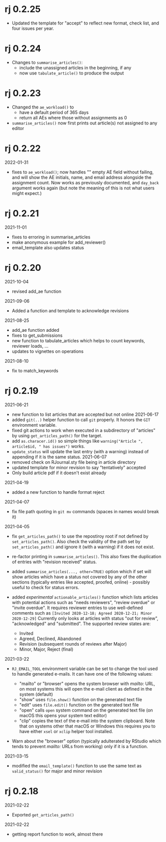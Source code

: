 # rj 0.2.25

- Updated the template for "accept" to reflect new format, check list, and four issues per year.

# rj 0.2.24

- Changes to `summarise_articles()`: 
   - include the unassigned articles in the beginning, if any
   - now use `tabulate_article()` to produce the output

# rj 0.2.23

- Changed the `ae_workload()` to 
  - have a default period of 365 days
  - return all AEs where those without assignments as 0
- `summarise_articles()` now first prints out article(s) not assigned to any editor


# rj 0.2.22

2022-01-31
  - fixes to `ae_workload()`; now handles "" empty AE field without failing,
    and will show the AE initials, name, and email address alongside the
    assignment count. Now works as previously documented, and `day_back`
    argument works again (but note the meaning of this is not what users might
    expect.)

# rj 0.2.21

2021-11-01
  - fixes to erroring in summarise_articles
  - make anonymous example for add_reviewer()
  - email_template also updates status

# rj 0.2.20

2021-10-04
 - revised add_ae function
 
2021-09-06
 - Added a function and template to acknowledge revisions

2021-08-25 
  - add_ae function added
  - fixes to get_submissions  
  - new function to tabulate_articles which helps to count keywords, reviewer loads, ...
  - updates to vignettes on operations

2021-08-10
  - fix to match_keywords
  
# rj 0.2.19

2021-06-21
 - new function to list articles that are accepted but not online
2021-06-17
 - added `git(..)` helper function to call `git` properly.
   It honors the `GIT` environment variable.
 - fixed git actions to work when executed in a subdirectory
   of "articles" by using `get_articles_path()` for the target.
 - add `as.characer.id()` so simple things like
   `warning("Article ", article$id, " has issues")` works.
 - `update_status` will update the last entry (with a warning)
   instead of appending if it is the same status.
2021-06-07
 - removed check on RJournal.sty file being in article directory
 - updated template for minor revision to say "tentatively" accepted
 - Only build article pdf if it doesn't exist already
 
2021-04-19
 - added a new function to handle format reject

2021-04-07
 - fix file path quoting in `git mv` commands (spaces in names
   would break it)

2021-04-05
 - fix `get_articles_path()` to use the repostiroy root if not
   defined by `set_articles_path()`. Also check the validity of
   the path set by `set_articles_path()` and ignore it (with a
   warning) if it does not exist.

 - re-factor printing in `summarise_articles()`. This also fixes
   the duplication of entries with "revision received" status.

 - added `summarise_articles(..., other=TRUE)` option which if
   set will show articles which have a status not covered by any of
   the other sections (typically entries like accepted, proofed,
   online) - possibly useful to check for status errors.

 - added _experimental_ `actionable_articles()` function which
   lists articles with potential actions such as "needs reviewers",
   "review overdue" or "invite overdue". It requires reviewer
   entries to use well-defined comments such as
   `[Invited 2020-12-18; Agreed 2020-12-21; Minor 2020-12-29]`
   Currently only looks at articles with status "out for review",
   "acknowledged" and "submitted". The supported review states are:
    - Invited
    - Agreed, Declined, Abandoned
    - Revision (subsequent rounds of reviews after Major)
    - Minor, Major, Reject (final)

2021-03-22
 - `RJ_EMAIL_TOOL` environment variable can be set to change the tool
   used to handle generated e-mails. It can have one of the following
   values:
   - "mailto" or "browser"
     opens the system browser with _mailto:_ URL, on most
     systems this will open the e-mail client as defined
     in the system (default)
   - "show" uses `file.show()` function on the generated text file
   - "edit" uses `file.edit()` function on the generated text file
   - "open" calls `open` system command on the generated text file
     (on macOS this opens your system text editor)
   - "clip" copies the text of the e-mail into the system
     clipboard. Note that on systems other that macOS or Windows this
     requires you to have either `xsel` or `xclip` helper tool
     installed.

 - Warn about the "browser" option (typically adulterated by
   RStudio which tends to prevent _mailto:_ URLs from working) only if
   it is a function.

2021-03-15
 - modified the `email_template()` function to use the same text as
   `valid_status()` for major and minor revision 


# rj 0.2.18

2021-02-22
 - Exported `get_articles_path()`

2021-02-22
 - getting report function to work, almost there

